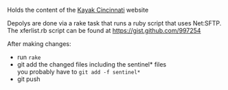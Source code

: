 Holds the content of the [Kayak Cincinnati][kc] website

Depolys are done via a rake task that runs a ruby script that uses Net:SFTP.
The xferlist.rb script can be found at <https://gist.github.com/997254>

After making changes:

* run `rake`
* git add the changed files including the sentinel* files  
  you probably have to `git add -f sentinel*`
* git push

[kc]: http://kayakcincinnati.com/ "Kayak Cincinnati"

